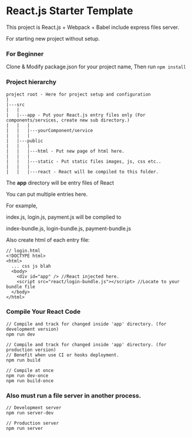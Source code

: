 # React.js Starter Template

This project is React.js + Webpack + Babel include express files server.

For starting new project without setup.

### For Beginner
Clone & Modify package.json for your project name, Then run
```npm install```

### Project hierarchy
```
project root - Here for project setup and configuration
|
|---src
|   |
|   |---app - Put your React.js entry files only (For components/services, create new sub directory.)
|   |   |
|   |   |---yourComponent/service
|   |   |
|   |---public
|   |   |
|   |   |---html - Put new page of html here.
|   |   |
|   |   |---static - Put static files images, js, css etc..
|   |   |
|   |   |---react - React will be compiled to this folder.
```
The **app** directory will be entry files of React

You can put multiple entries here.

For example,

index.js, login.js, payment.js will be complied to

index-bundle.js, login-bundle.js, payment-bundle.js

Also create html of each entry file:
```
// login.html
<!DOCTYPE html>
<html>
  ... css js blah
  <body>
    <div id="app" /> //React injected here.
    <script src="react/login-bundle.js"></script> //Locate to your bundle file
  </body>
</html>
```

### Compile Your React Code
```
// Compile and track for changed inside 'app' directory. (for development version)
npm run dev

// Compile and track for changed inside 'app' directory. (for production version)
// Benefit when use CI or hooks deployment.
npm run build

// Compile at once
npm run dev-once
npm run build-once
```

### Also must run a file server in another process.
```
// Development server
npm run server-dev

// Production server
npm run server
```
